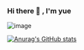 ### Hi there 👋 , I'm yue

![image](https://www.google.com/url?sa=i&url=http%3A%2F%2Flilimetooyou.pixnet.net%2Falbum%2Fphoto%2F331499051&psig=AOvVaw3JeJe0fjrQiWd8Gl_2HVJT&ust=1630061197546000&source=images&cd=vfe&ved=0CAsQjRxqFwoTCKDzwqjBzvICFQAAAAAdAAAAABAk)

<!--
**yue0211/yue0211** is a ✨ _special_ ✨ repository because its `README.md` (this file) appears on your GitHub profile.

Here are some ideas to get you started:

- 🔭 I’m currently working on ...
- 🌱 I’m currently learning ...
- 👯 I’m looking to collaborate on ...
- 🤔 I’m looking for help with ...
- 💬 Ask me about ...
- 📫 How to reach me: ...
- 😄 Pronouns: ...
- ⚡ Fun fact: ...
-->
[![Anurag's GitHub stats](https://github-readme-stats.vercel.app/api?username=yue0211)](https://github.com/yue0211/github-readme-stats)
